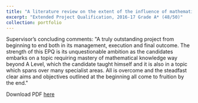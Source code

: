 ```yaml
---
title: "A literature review on the extent of the influence of mathematical ideas on the natural world"
excerpt: "Extended Project Qualification, 2016-17 Grade A* (48/50)"
collection: portfolio
---
```

Supervisor’s concluding comments: "A truly outstanding project from beginning to end both in its management, execution and final outcome. The strength of this EPQ is its unquestionable ambition as the candidates embarks on a topic requiring mastery of mathematical knowledge way beyond A Level, which the candidate taught himself and it is also in a topic which spans over many specialist areas. All is overcome and the steadfast clear aims and objectives outlined at the beginning all come to fruition by the end."

Download PDF [here](http://vedang-joshi.github.io/files/epq.pdf)
